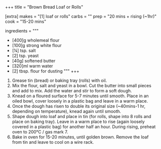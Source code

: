 +++
title = "Brown Bread Loaf or Rolls"

[extra]
makes = "[1] loaf or rolls"
carbs = ""
prep = "20 mins + rising (~1hr)"
cook = "15-20 mins"

ingredients = """
- [400]g wholemeal flour
- [100]g strong white flour
- [¼] tsp. salt
- [2] tsp. yeast
- [40g] softened butter
- [320]ml warm water
- [2] tbsp. flour for dusting
"""
+++

1. Grease tin (bread) or baking tray (rolls) with oil.
1. Mix the flour, salt and yeast in a bowl. Cut the butter into small pieces and add to mix. Add the water and stir to form a soft dough.
1. Knead on a floured surface for 5-7 minutes until smooth. Place in an oiled bowl, cover loosely in a plastic bag and leave in a warm place.
1. Once the dough has risen to double its original size (~40mins-1 hr, depending on temperature), knead again until smooth.
1. Shape dough into loaf and place in tin (for rolls, shape into 8 rolls and place on baking tray). Leave in a warm place to rise (again loosely covered in a plastic bag) for another half an hour. During rising, preheat oven to 200°C / gas mark 7.
1. Bake in oven for 15-20 minutes, until golden brown. Remove the loaf from tin and leave to cool on a wire rack.